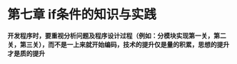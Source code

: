 # 第七章 if条件的知识与实践

**开发程序时，要重视分析问题及程序设计过程（例如：分模块实现第一关，第二关，第三关），而不是一上来就开始编码，技术的提升仅是量的积累，思想的提升才是质的提升**

